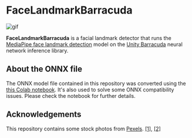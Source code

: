 FaceLandmarkBarracuda
=====================

![gif](https://i.imgur.com/1n7pnZC.gif)

**FaceLandmarkBarracuda** is a facial landmark detector that runs the
[MediaPipe face landmark detection] model on the [Unity Barracuda] neural
network inference library.

[MediaPipe face landmark detection]:
  https://github.com/tensorflow/tfjs-models/tree/master/face-landmarks-detection

[Unity Barracuda]:
  https://docs.unity3d.com/Packages/com.unity.barracuda@latest

About the ONNX file
-------------------

The ONNX model file contained in this repository was converted using the
[this Colab notebook]. It's also used to solve some ONNX compatibility
issues. Please check the notebook for further details.

[this Colab notebook]:
  https://colab.research.google.com/drive/1C6zEB3__gcHEWnWRm-b4jIA0srA1gkyq?usp=sharing

Acknowledgements
----------------

This repository contains some stock photos from [Pexels]. [[1]][Test1],
[[2]][Test2]

[Pexels]: https://www.pexels.com/
[Test1]: https://www.pexels.com/photo/a-happy-woman-in-black-and-white-shirt-3780866/
[Test2]: https://www.pexels.com/photo/young-woman-winking-while-getting-a-slice-of-pizza-7142955/
